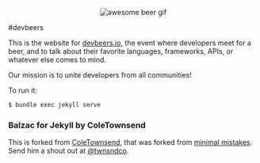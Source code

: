 <p align="center">
<img align="center" src="awesome-beer.gif" alt="awesome beer gif"/>
</p>

#devbeers

This is the website for [devbeers.io](http://devbeers.io), the event where developers meet for a beer, and to talk about their favorite languages, frameworks, APIs, or whatever else comes to mind.

Our mission is to unite developers from all communities!

To run it:

```bash
$ bundle exec jekyll serve
```

### Balzac for Jekyll by ColeTownsend

This is forked from [ColeTownsend](https://github.com/ColeTownsend/Balzac-for-Jekyll), that was forked from [minimal mistakes](http://mademistakes.com). Send him a shout out at [@twnsndco](https://twitter.com/twnsndco).